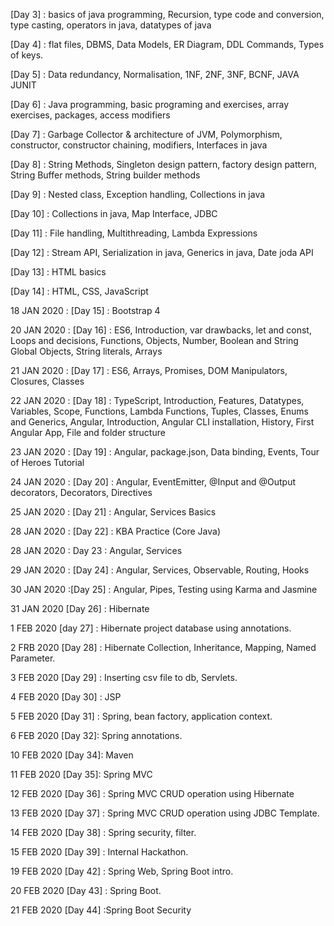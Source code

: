 [Day 3] : basics of java programming, Recursion, type code and conversion, type casting, operators in java, datatypes of java

[Day 4] : flat files, DBMS,  Data Models, ER Diagram, DDL Commands, Types of keys.

[Day 5] :  Data redundancy,  Normalisation, 1NF, 2NF, 3NF,  BCNF, JAVA JUNIT

[Day 6] : Java programming, basic programing and exercises, array exercises, packages, access modifiers
    
[Day 7] : Garbage Collector & architecture of JVM, Polymorphism, constructor, constructor chaining, modifiers, Interfaces in java

[Day 8] : String Methods, Singleton design pattern, factory design pattern, String Buffer methods, String builder methods

[Day 9] : Nested class, Exception handling, Collections in java

[Day 10] : Collections in java, Map Interface, JDBC 

[Day 11] : File handling, Multithreading, Lambda Expressions

[Day 12] : Stream API, Serialization in java, Generics in java, Date joda API

[Day 13] : HTML basics
  
[Day 14] : HTML, CSS, JavaScript

18 JAN 2020 : [Day 15] : Bootstrap 4

20 JAN 2020 : [Day 16] : ES6, Introduction, var drawbacks, let and const, Loops and decisions, Functions, Objects, Number, Boolean and String Global Objects, String literals, Arrays

21 JAN 2020 : [Day 17] : ES6, Arrays, Promises, DOM Manipulators, Closures, Classes

22 JAN 2020 : [Day 18] : TypeScript, Introduction, Features, Datatypes, Variables, Scope, Functions, Lambda Functions, Tuples, Classes, Enums and Generics, Angular, Introduction, Angular CLI installation, History, First Angular App, File and folder structure

23 JAN 2020 : [Day 19] : Angular, package.json, Data binding, Events, Tour of Heroes Tutorial

24 JAN 2020 : [Day 20] : Angular, EventEmitter, @Input and @Output decorators, Decorators, Directives

25 JAN 2020 : [Day 21] : Angular, Services Basics

28 JAN 2020 : [Day 22] : KBA Practice (Core Java)

28 JAN 2020  : Day 23 :  Angular, Services

29 JAN 2020 : [Day 24] : Angular, Services, Observable, Routing, Hooks

30 JAN 2020 :[Day 25] :  Angular, Pipes, Testing using Karma and Jasmine

31 JAN 2020 [Day 26] : Hibernate

1 FEB 2020 [day 27] : Hibernate project database using annotations.

2 FRB 2020 [Day 28] : Hibernate Collection, Inheritance, Mapping, Named Parameter.

3 FEB 2020 [Day 29] : Inserting csv file to db, Servlets.

4 FEB 2020 [Day 30] : JSP

5 FEB 2020 [Day 31] : Spring, bean factory, application context.

6 FEB 2020 [Day 32]: Spring annotations.

10 FEB 2020 [Day 34]: Maven

11 FEB 2020 [Day 35]: Spring MVC

12 FEB 2020 [Day 36] : Spring MVC CRUD operation using Hibernate

13 FEB 2020 [Day 37] : Spring MVC CRUD operation using JDBC Template.

14 FEB 2020 [Day 38] : Spring security, filter.

15 FEB 2020 [Day 39] : Internal Hackathon.

19 FEB 2020 [Day 42] : Spring Web, Spring Boot intro.

20 FEB 2020 [Day 43] : Spring Boot. 

21 FEB 2020 [Day 44] :Spring Boot Security
